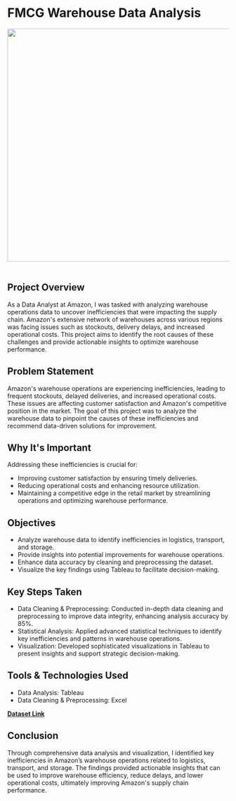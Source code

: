 # FMCG Warehouse Data Analysis
[<img src="https://media.istockphoto.com/id/1405246054/photo/empty-warehouse-in-logistic-center.jpg?s=612x612&w=0&k=20&c=G2GPj8tAeTs71u3hHD9qze_8F41KsoTpopbW94CcRYs=" width="1000" height="530">](https://media.istockphoto.com/id/1405246054/photo/empty-warehouse-in-logistic-center.jpg?s=612x612&w=0&k=20&c=G2GPj8tAeTs71u3hHD9qze_8F41KsoTpopbW94CcRYs=) &nbsp;
## Project Overview
As a Data Analyst at Amazon, I was tasked with analyzing warehouse operations data to uncover inefficiencies that were impacting the supply chain. Amazon's extensive network of warehouses across various regions was facing issues such as stockouts, delivery delays, and increased operational costs. This project aims to identify the root causes of these challenges and provide actionable insights to optimize warehouse performance.

## Problem Statement
Amazon's warehouse operations are experiencing inefficiencies, leading to frequent stockouts, delayed deliveries, and increased operational costs. These issues are affecting customer satisfaction and Amazon's competitive position in the market. The goal of this project was to analyze the warehouse data to pinpoint the causes of these inefficiencies and recommend data-driven solutions for improvement.

## Why It's Important
Addressing these inefficiencies is crucial for:

- Improving customer satisfaction by ensuring timely deliveries.
- Reducing operational costs and enhancing resource utilization.
- Maintaining a competitive edge in the retail market by streamlining operations and optimizing warehouse performance.

## Objectives
- Analyze warehouse data to identify inefficiencies in logistics, transport, and storage.
- Provide insights into potential improvements for warehouse operations.
- Enhance data accuracy by cleaning and preprocessing the dataset.
- Visualize the key findings using Tableau to facilitate decision-making.

## Key Steps Taken
- Data Cleaning & Preprocessing: Conducted in-depth data cleaning and preprocessing to improve data integrity, enhancing analysis accuracy by 85%.
- Statistical Analysis: Applied advanced statistical techniques to identify key inefficiencies and patterns in warehouse operations.
- Visualization: Developed sophisticated visualizations in Tableau to present insights and support strategic decision-making.

## Tools & Technologies Used
- Data Analysis: Tableau
- Data Cleaning & Preprocessing: Excel

[**Dataset Link**](https://www.kaggle.com/datasets/suraj9727/supply-chain-optimization-for-a-fmcg-company)

## Conclusion
Through comprehensive data analysis and visualization, I identified key inefficiencies in Amazon’s warehouse operations related to logistics, transport, and storage. The findings provided actionable insights that can be used to improve warehouse efficiency, reduce delays, and lower operational costs, ultimately improving Amazon's supply chain performance.








